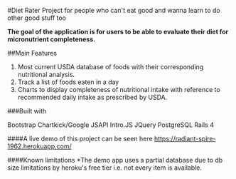 #Diet Rater Project for people who can't eat good and wanna learn to do other good stuff too

**The goal of the application is for users to be able to evaluate their diet for micronutrient completeness.**

##Main Features

1. Most current USDA database of foods with their corresponding nutritional analysis.
2. Track a list of foods eaten in a day
3. Charts to display completeness of nutritional intake with reference to recommended daily intake as prescribed by USDA. 

###Built with 

Bootstrap
Chartkick/Google JSAPI
Intro.JS
JQuery
PostgreSQL
Rails 4

####A live demo of this project can be seen here https://radiant-spire-1962.herokuapp.com/

####Known limitations
*The demo app uses a partial database due to db size limitations by heroku's free tier i.e. not every item is available.

